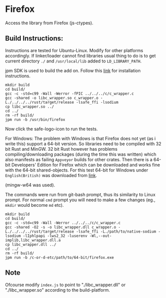 # Firefox
Access the library from Firefox (js-ctypes).

## Build Instructions:

Instructions are tested for Ubuntu-Linux. Modify for other platforms accordingly. If linker/loader cannot find libraries usual thing to do is to get current directory `./` and `/usr/local/lib` added to `LD_LIBRARY_PATH`.

jpm SDK is used to build the add on. Follow this [link](https://developer.mozilla.org/en-US/Add-ons/SDK/Tools/jpm#Installation) for installation instructions.
```
mkdir build
cd build/
gcc -c -std=c99 -Wall -Werror -fPIC ../../../c/c_wrapper.c
gcc -shared -o libc_wrapper.so c_wrapper.o -L./../../../rust/target/release -lsafe_ffi -lsodium
cp libc_wrapper.so ../
cd ../
rm -rf build/
jpm run -b /usr/bin/firefox
```
Now click the safe-logo-icon to run the tests.

For Windows:
The problem with Windows is that Firefox does not yet (as i write this) support a 64-bit version. So libraries need to be compiled with 32 bit Rust and MinGW. 32 bit Rust however has problems compiling/downloading packages (during the time this was written) which also manifests as failing `Appveyor` builds for other crates. Then there is a 64-bit Developers' Edition for Firefox which can be downloaded and works fine with the 64-bit shared-objects. For this test 64-bit for Windows under `English(British)` was downloaded from [link](https://www.mozilla.org/en-US/firefox/developer/all/).

(mingw-w64 was used).

The commands were run from git-bash prompt, thus its similarity to Linux prompt. For normal `cmd` prompt you will need to make a few changes (eg., `mkdir` would become `md` etc).
```
mkdir build
cd build/
gcc -c -std=c99 -Wall -Werror ../../../c/c_wrapper.c
gcc -shared -O2 -s -o libc_wrapper.dll c_wrapper.o -L./../../../rust/target/release -lsafe_ffi -L./path/to/native-sodium -lsodium -lIphlpapi -lws2_32 -luserenv -Wl,--out-implib,libc_wrapper.dll.a
cp libc_wrapper.dll ../
cd ../
rm -rf build/
jpm run -b /c-or-d-etc/path/to/64-bit/firefox.exe
```

## Note
Ofcourse modify `index.js` to point to "./libc_wrapper.dll" or "./libc_wrapper.so" according to the build-platform.

